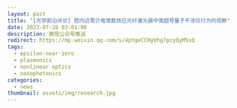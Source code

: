 ```yaml
---
layout: post
title: "[光学前沿评论] 腔内近零介电常数效应光纤激光器中类超导量子干涉仪行为的观察"
date: 2023-07-28 03:01:00
description: 微信公众号推送
redirect: https://mp.weixin.qq.com/s/4pYgeCCHyVhg7pzyQyMSsQ
tags:
  - epsilon-near-zero
  - plasmonics
  - nonlinear optics
  - nanophotonics
categories:
  - news
thumbnail: assets/img/research.jpg
---
```

